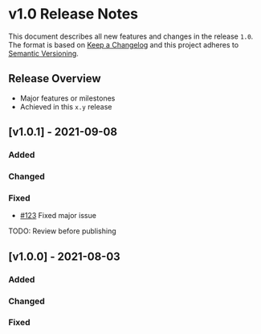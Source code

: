 # v1.0 Release Notes


This document describes all new features and changes in the release `1.0`. The format is based on [Keep a Changelog](https://keepachangelog.com/en/1.0.0/) and this project adheres to [Semantic Versioning](https://semver.org/spec/v2.0.0.html).

## Release Overview

- Major features or milestones
- Achieved in this `x.y` release

## [v1.0.1] - 2021-09-08

### Added

### Changed

### Fixed

- [#123](https://github.com/aerleon/aerleon/issues/123) Fixed major issue

TODO: Review before publishing

## [v1.0.0] - 2021-08-03

### Added

### Changed

### Fixed
